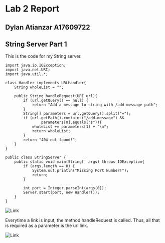 # Lab 2 Report
## Dylan Atianzar A17609722
## String Server Part 1
This is the code for my String server.
```
import java.io.IOException;
import java.net.URI;
import java.util.*;

class Handler implements URLHandler{
    String wholeList = "";

    public String handleRequest(URI url){
        if (url.getQuery() == null) {
            return "Add a message to string with /add-message path";
        }
        String[] parameters = url.getQuery().split("=");
        if (url.getPath().contains("/add-message") && 
                parameters[0].equals("s")){
            wholeList += parameters[1] + "\n";
            return wholeList;
        }
        return "404 not found!";
    }
}

public class StringServer {
    public static void main(String[] args) throws IOException{
        if (args.length == 0) {
            System.out.println("Missing Port Number!");
            return;
        }

        int port = Integer.parseInt(args[0]);
        Server.start(port, new Handler());
    }
}
```
![Link](https://user-images.githubusercontent.com/69043855/215021280-2d4a44c2-c30f-4b4b-b755-777c8ed8ddbd.png)

Everytime a link is input, the method handleRequest is called. Thus, all that is required as a parameter is the url link.

![Link](https://user-images.githubusercontent.com/69043855/215035170-30e3edd0-8e3e-4462-86a1-e58e25298630.png)
